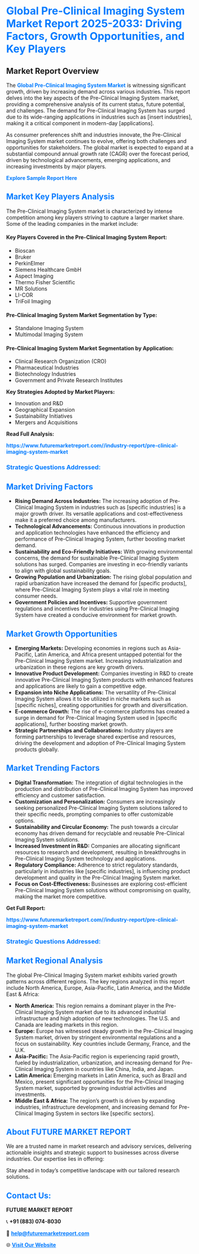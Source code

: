 <h1 style="color: #007BFF;">Global Pre-Clinical Imaging System Market Report 2025-2033: Driving Factors, Growth Opportunities, and Key Players</h1>

<section id="overview">
<h2>Market Report Overview</h2>
<p>The <a href="https://www.futuremarketreport.com//industry-report/pre-clinical-imaging-system-market" style="color: #007BFF; text-decoration: none;"><strong>Global Pre-Clinical Imaging System Market</strong></a> is witnessing significant growth, driven by increasing demand across various industries. This report delves into the key aspects of the Pre-Clinical Imaging System market, providing a comprehensive analysis of its current status, future potential, and challenges. The demand for Pre-Clinical Imaging System has surged due to its wide-ranging applications in industries such as [insert industries], making it a critical component in modern-day [applications].</p>
<p>As consumer preferences shift and industries innovate, the Pre-Clinical Imaging System market continues to evolve, offering both challenges and opportunities for stakeholders. The global market is expected to expand at a substantial compound annual growth rate (CAGR) over the forecast period, driven by technological advancements, emerging applications, and increasing investments by major players.</p>
</section>

<section id="overview">
<p><a href="https://www.futuremarketreport.com//request-sample/reportId=47374" style="color: #007BFF; text-decoration: none;"><strong>Explore Sample Report Here</strong></a></p>
</section>

<section id="key-players">
<h2 style="color: #007BFF;">Market Key Players Analysis</h2>
<p>The Pre-Clinical Imaging System market is characterized by intense competition among key players striving to capture a larger market share. Some of the leading companies in the market include:</p>
<h4>Key Players Covered in the Pre-Clinical Imaging System Report:</h4>
<ul><li>Bioscan</li><li>Bruker</li><li>PerkinElmer</li><li>Siemens Healthcare GmbH</li><li>Aspect Imaging</li><li>Thermo Fisher Scientific</li><li>MR Solutions</li><li>LI-COR</li><li>TriFoil Imaging</li></ul>
<h4>Pre-Clinical Imaging System Market Segmentation by Type:</h4>
<ul><li>Standalone Imaging System</li><li>Multimodal Imaging System</li></ul>

<h4>Pre-Clinical Imaging System Market Segmentation by Application:</h4>
<ul><li>Clinical Research Organization (CRO)</li><li>Pharmaceutical Industries</li><li>Biotechnology Industries</li><li>Government and Private Research Institutes</li></ul>
<p><strong>Key Strategies Adopted by Market Players:</strong></p>
<ul>
<li>Innovation and R&D</li>
<li>Geographical Expansion</li>
<li>Sustainability Initiatives</li>
<li>Mergers and Acquisitions</li>
</ul>
</section>

<section>
<p><strong>Read Full Analysis: </strong></p><a href="https://www.futuremarketreport.com//industry-report/pre-clinical-imaging-system-market" style="color: #007BFF; text-decoration: none;"><strong>https://www.futuremarketreport.com//industry-report/pre-clinical-imaging-system-market</strong></a>
<h3 style="color: #007BFF;">Strategic Questions Addressed:</h3>
</section>

<section id="driving-factors">
<h2 style="color: #007BFF;">Market Driving Factors</h2>
<ul>
<li><strong>Rising Demand Across Industries:</strong> The increasing adoption of Pre-Clinical Imaging System in industries such as [specific industries] is a major growth driver. Its versatile applications and cost-effectiveness make it a preferred choice among manufacturers.</li>
<li><strong>Technological Advancements:</strong> Continuous innovations in production and application technologies have enhanced the efficiency and performance of Pre-Clinical Imaging System, further boosting market demand.</li>
<li><strong>Sustainability and Eco-Friendly Initiatives:</strong> With growing environmental concerns, the demand for sustainable Pre-Clinical Imaging System solutions has surged. Companies are investing in eco-friendly variants to align with global sustainability goals.</li>
<li><strong>Growing Population and Urbanization:</strong> The rising global population and rapid urbanization have increased the demand for [specific products], where Pre-Clinical Imaging System plays a vital role in meeting consumer needs.</li>
<li><strong>Government Policies and Incentives:</strong> Supportive government regulations and incentives for industries using Pre-Clinical Imaging System have created a conducive environment for market growth.</li>
</ul>
</section>

<section id="growth-opportunities">
<h2 style="color: #007BFF;">Market Growth Opportunities</h2>
<ul>
<li><strong>Emerging Markets:</strong> Developing economies in regions such as Asia-Pacific, Latin America, and Africa present untapped potential for the Pre-Clinical Imaging System market. Increasing industrialization and urbanization in these regions are key growth drivers.</li>
<li><strong>Innovative Product Development:</strong> Companies investing in R&D to create innovative Pre-Clinical Imaging System products with enhanced features and applications are likely to gain a competitive edge.</li>
<li><strong>Expansion into Niche Applications:</strong> The versatility of Pre-Clinical Imaging System allows it to be utilized in niche markets such as [specific niches], creating opportunities for growth and diversification.</li>
<li><strong>E-commerce Growth:</strong> The rise of e-commerce platforms has created a surge in demand for Pre-Clinical Imaging System used in [specific applications], further boosting market growth.</li>
<li><strong>Strategic Partnerships and Collaborations:</strong> Industry players are forming partnerships to leverage shared expertise and resources, driving the development and adoption of Pre-Clinical Imaging System products globally.</li>
</ul>
</section>

<section id="trending-factors">
<h2 style="color: #007BFF;">Market Trending Factors</h2>
<ul>
<li><strong>Digital Transformation:</strong> The integration of digital technologies in the production and distribution of Pre-Clinical Imaging System has improved efficiency and customer satisfaction.</li>
<li><strong>Customization and Personalization:</strong> Consumers are increasingly seeking personalized Pre-Clinical Imaging System solutions tailored to their specific needs, prompting companies to offer customizable options.</li>
<li><strong>Sustainability and Circular Economy:</strong> The push towards a circular economy has driven demand for recyclable and reusable Pre-Clinical Imaging System solutions.</li>
<li><strong>Increased Investment in R&D:</strong> Companies are allocating significant resources to research and development, resulting in breakthroughs in Pre-Clinical Imaging System technology and applications.</li>
<li><strong>Regulatory Compliance:</strong> Adherence to strict regulatory standards, particularly in industries like [specific industries], is influencing product development and quality in the Pre-Clinical Imaging System market.</li>
<li><strong>Focus on Cost-Effectiveness:</strong> Businesses are exploring cost-efficient Pre-Clinical Imaging System solutions without compromising on quality, making the market more competitive.</li>
</ul>
</section>

<section>
<p><strong>Get Full Report: </strong></p><a href="https://www.futuremarketreport.com//industry-report/pre-clinical-imaging-system-market" style="color: #007BFF; text-decoration: none;"><strong>https://www.futuremarketreport.com//industry-report/pre-clinical-imaging-system-market</strong></a>
<h3 style="color: #007BFF;">Strategic Questions Addressed:</h3>
</section>


<section id="regional-analysis">
<h2 style="color: #007BFF;">Market Regional Analysis</h2>
<p>The global Pre-Clinical Imaging System market exhibits varied growth patterns across different regions. The key regions analyzed in this report include North America, Europe, Asia-Pacific, Latin America, and the Middle East & Africa:</p>
<ul>
<li><strong>North America:</strong> This region remains a dominant player in the Pre-Clinical Imaging System market due to its advanced industrial infrastructure and high adoption of new technologies. The U.S. and Canada are leading markets in this region.</li>
<li><strong>Europe:</strong> Europe has witnessed steady growth in the Pre-Clinical Imaging System market, driven by stringent environmental regulations and a focus on sustainability. Key countries include Germany, France, and the U.K.</li>
<li><strong>Asia-Pacific:</strong> The Asia-Pacific region is experiencing rapid growth, fueled by industrialization, urbanization, and increasing demand for Pre-Clinical Imaging System in countries like China, India, and Japan.</li>
<li><strong>Latin America:</strong> Emerging markets in Latin America, such as Brazil and Mexico, present significant opportunities for the Pre-Clinical Imaging System market, supported by growing industrial activities and investments.</li>
<li><strong>Middle East & Africa:</strong> The region’s growth is driven by expanding industries, infrastructure development, and increasing demand for Pre-Clinical Imaging System in sectors like [specific sectors].</li>
</ul>
</section>

<footer>
<h2 style="color: #007BFF;">About FUTURE MARKET REPORT</h2>
<p>We are a trusted name in market research and advisory services, delivering actionable insights and strategic support to businesses across diverse industries. Our expertise lies in offering:</p>

<p>Stay ahead in today’s competitive landscape with our tailored research solutions.</p>

<h2 style="color: #007BFF;">Contact Us:</h2>
<p><strong>FUTURE MARKET REPORT</strong></p>
<p>📞 <strong>+91 (883) 074-8030</strong></p>
<p>📧 <strong><a href="mailto:help@futuremarketreport.com" style="color: #007BFF;">help@futuremarketreport.com</a></strong></p>
<p>🌐 <strong><a href="https://www.futuremarketreport.com/" style="color: #007BFF;">Visit Our Website</a></strong></p>
</footer>